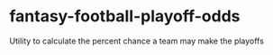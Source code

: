 # fantasy-football-playoff-odds
Utility to calculate the percent chance a team may make the playoffs

